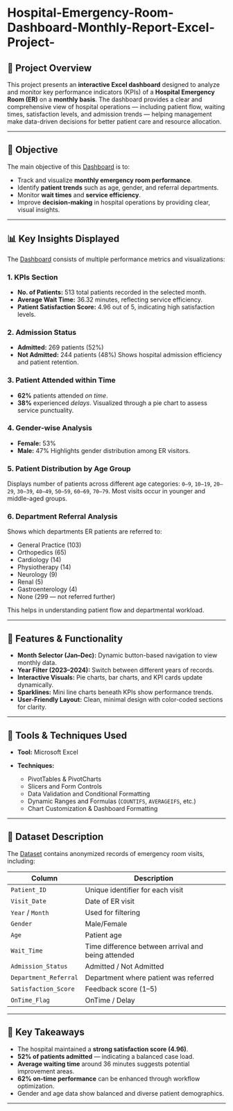 # Hospital-Emergency-Room-Dashboard-Monthly-Report-Excel-Project-

## 📘 Project Overview

This project presents an **interactive Excel dashboard** designed to analyze and monitor key performance indicators (KPIs) of a **Hospital Emergency Room (ER)** on a **monthly basis**.
The dashboard provides a clear and comprehensive view of hospital operations — including patient flow, waiting times, satisfaction levels, and admission trends — helping management make data-driven decisions for better patient care and resource allocation.

---

## 🎯 Objective

The main objective of this <a href="https://github.com/shubhamydv10/Hospital-Emergency-Room-Dashboard-Monthly-Report-Excel-Project-/blob/main/Final%20Dashboard.png">Dashboard</a> is to:

* Track and visualize **monthly emergency room performance**.
* Identify **patient trends** such as age, gender, and referral departments.
* Monitor **wait times** and **service efficiency**.
* Improve **decision-making** in hospital operations by providing clear, visual insights.

---

## 📊 Key Insights Displayed

The <a href="https://github.com/shubhamydv10/Hospital-Emergency-Room-Dashboard-Monthly-Report-Excel-Project-/blob/main/Final%20Dashboard.png">Dashboard</a> consists of multiple performance metrics and visualizations:

### 1. **KPIs Section**

* **No. of Patients:** 513 total patients recorded in the selected month.
* **Average Wait Time:** 36.32 minutes, reflecting service efficiency.
* **Patient Satisfaction Score:** 4.96 out of 5, indicating high satisfaction levels.

### 2. **Admission Status**

* **Admitted:** 269 patients (52%)
* **Not Admitted:** 244 patients (48%)
  Shows hospital admission efficiency and patient retention.

### 3. **Patient Attended within Time**

* **62%** patients attended *on time*.
* **38%** experienced *delays*.
  Visualized through a pie chart to assess service punctuality.

### 4. **Gender-wise Analysis**

* **Female:** 53%
* **Male:** 47%
  Highlights gender distribution among ER visitors.

### 5. **Patient Distribution by Age Group**

Displays number of patients across different age categories:
`0–9`, `10–19`, `20–29`, `30–39`, `40–49`, `50–59`, `60–69`, `70–79`.
Most visits occur in younger and middle-aged groups.

### 6. **Department Referral Analysis**

Shows which departments ER patients are referred to:

* General Practice (103)
* Orthopedics (65)
* Cardiology (14)
* Physiotherapy (14)
* Neurology (9)
* Renal (5)
* Gastroenterology (4)
* None (299 — not referred further)

This helps in understanding patient flow and departmental workload.

---

## 🧩 Features & Functionality

* **Month Selector (Jan–Dec):** Dynamic button-based navigation to view monthly data.
* **Year Filter (2023–2024):** Switch between different years of records.
* **Interactive Visuals:** Pie charts, bar charts, and KPI cards update dynamically.
* **Sparklines:** Mini line charts beneath KPIs show performance trends.
* **User-Friendly Layout:** Clean, minimal design with color-coded sections for clarity.

---

## 🧮 Tools & Techniques Used

* **Tool:** Microsoft Excel
* **Techniques:**

  * PivotTables & PivotCharts
  * Slicers and Form Controls
  * Data Validation and Conditional Formatting
  * Dynamic Ranges and Formulas (`COUNTIFS`, `AVERAGEIFS`, etc.)
  * Chart Customization & Dashboard Formatting

---

## 📁 Dataset Description

The <a href="https://github.com/shubhamydv10/Hospital-Emergency-Room-Dashboard-Monthly-Report-Excel-Project-/blob/main/Hospital%20Emergency%20Room%20Data.csv">Dataset</a> contains anonymized records of emergency room visits, including:

| Column                | Description                                        |
| --------------------- | -------------------------------------------------- |
| `Patient_ID`          | Unique identifier for each visit                   |
| `Visit_Date`          | Date of ER visit                                   |
| `Year` / `Month`      | Used for filtering                                 |
| `Gender`              | Male/Female                                        |
| `Age`                 | Patient age                                        |
| `Wait_Time`           | Time difference between arrival and being attended |
| `Admission_Status`    | Admitted / Not Admitted                            |
| `Department_Referral` | Department where patient was referred              |
| `Satisfaction_Score`  | Feedback score (1–5)                               |
| `OnTime_Flag`         | OnTime / Delay                                     |

---

## 🧠 Key Takeaways

* The hospital maintained a **strong satisfaction score (4.96)**.
* **52% of patients admitted** — indicating a balanced case load.
* **Average waiting time** around 36 minutes suggests potential improvement areas.
* **62% on-time performance** can be enhanced through workflow optimization.
* Gender and age data show balanced and diverse patient demographics.

---









